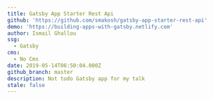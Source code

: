 ```yaml
---
title: Gatsby App Starter Rest Api
github: 'https://github.com/smakosh/gatsby-app-starter-rest-api'
demo: 'https://building-apps-with-gatsby.netlify.com'
author: Ismail Ghallou
ssg:
  - Gatsby
cms:
  - No Cms
date: 2019-05-14T06:50:04.000Z
github_branch: master
description: Not todo Gatsby app for my talk
stale: false
---
```


